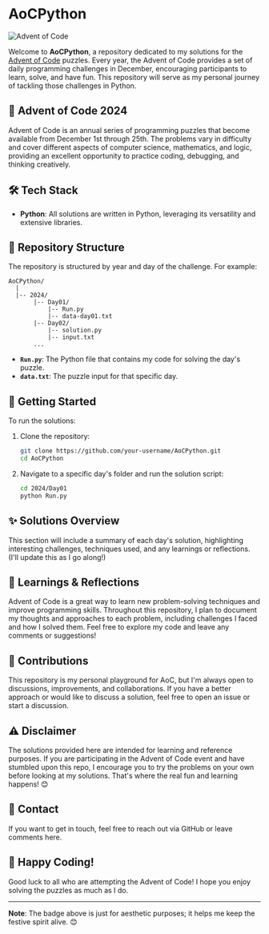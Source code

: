 # AoCPython

![Advent of Code](https://img.shields.io/badge/Advent%20of%20Code-2024-blue?style=for-the-badge)

Welcome to **AoCPython**, a repository dedicated to my solutions for the [Advent of Code](https://adventofcode.com/) puzzles. Every year, the Advent of Code provides a set of daily programming challenges in December, encouraging participants to learn, solve, and have fun. This repository will serve as my personal journey of tackling those challenges in Python.

## 🎄 Advent of Code 2024

Advent of Code is an annual series of programming puzzles that become available from December 1st through 25th. The problems vary in difficulty and cover different aspects of computer science, mathematics, and logic, providing an excellent opportunity to practice coding, debugging, and thinking creatively.

## 🛠️ Tech Stack
- **Python**: All solutions are written in Python, leveraging its versatility and extensive libraries.

## 📁 Repository Structure
The repository is structured by year and day of the challenge. For example:

```
AoCPython/
  |
  |-- 2024/
       |-- Day01/
           |-- Run.py
           |-- data-day01.txt
       |-- Day02/
           |-- solution.py
           |-- input.txt
       ...
```

- **`Run.py`**: The Python file that contains my code for solving the day's puzzle.
- **`data.txt`**: The puzzle input for that specific day.

## 🚀 Getting Started

To run the solutions:

1. Clone the repository:

   ```bash
   git clone https://github.com/your-username/AoCPython.git
   cd AoCPython
   ```

2. Navigate to a specific day's folder and run the solution script:

   ```bash
   cd 2024/Day01
   python Run.py
   ```

## ✨ Solutions Overview
This section will include a summary of each day's solution, highlighting interesting challenges, techniques used, and any learnings or reflections. (I'll update this as I go along!)

## 📖 Learnings & Reflections
Advent of Code is a great way to learn new problem-solving techniques and improve programming skills. Throughout this repository, I plan to document my thoughts and approaches to each problem, including challenges I faced and how I solved them. Feel free to explore my code and leave any comments or suggestions!

## 🤝 Contributions
This repository is my personal playground for AoC, but I'm always open to discussions, improvements, and collaborations. If you have a better approach or would like to discuss a solution, feel free to open an issue or start a discussion.

## ⚠️ Disclaimer
The solutions provided here are intended for learning and reference purposes. If you are participating in the Advent of Code event and have stumbled upon this repo, I encourage you to try the problems on your own before looking at my solutions. That's where the real fun and learning happens! 😊

## 📧 Contact
If you want to get in touch, feel free to reach out via GitHub or leave comments here.

## 🎉 Happy Coding!
Good luck to all who are attempting the Advent of Code! I hope you enjoy solving the puzzles as much as I do.

---

**Note**: The badge above is just for aesthetic purposes; it helps me keep the festive spirit alive. 😊
